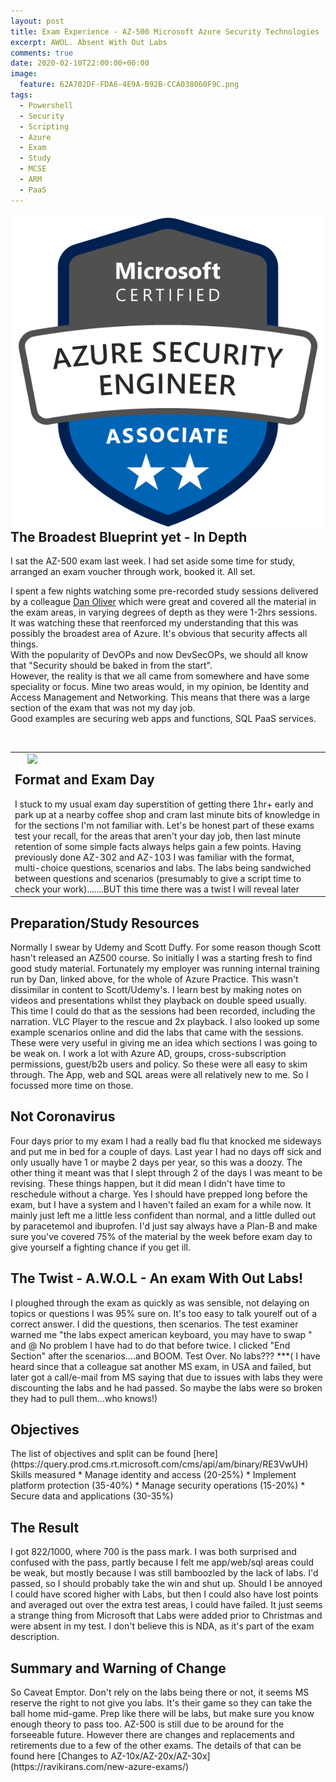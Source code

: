```yaml
---
layout: post
title: Exam Experience - AZ-500 Microsoft Azure Security Technologies (Microsoft Certified Azure Security Engineer Associate)
excerpt: AWOL. Absent With Out Labs
comments: true
date: 2020-02-10T22:00:00+00:00
image:
  feature: 62A702DF-FDA6-4E9A-B92B-CCA038060F9C.png
tags: 
  - Powershell
  - Security
  - Scripting
  - Azure
  - Exam
  - Study
  - MCSE
  - ARM
  - PaaS
---
```

<img style="float:right;" src="/public/62A702DF-FDA6-4E9A-B92B-CCA038060F9C.png">

<H2> The Broadest Blueprint yet - In Depth</H2>
I sat the AZ-500 exam last week.  
I had set aside some time for study, arranged an exam voucher through work, booked it.  
All set.  
  

I spent a few nights watching some pre-recorded study sessions delivered by a colleague [Dan Oliver](https://www.linkedin.com/in/dan-oliver-723215178/) which were great and covered all the material in the exam areas, in varying degrees of depth as they were 1-2hrs sessions.  
It was watching these that reenforced my understanding that this was possibly the broadest area of Azure. It's obvious that security affects all things.  
With the popularity of DevOPs and now DevSecOPs, we should all know that "Security should be baked in from the start".  
However, the reality is that we all came from somewhere and have some speciality or focus.  Mine two areas would, in my opinion, be Identity and Access Management and Networking. This means that there was a large section of the exam that was not my day job.  
Good examples are securing web apps and functions, SQL PaaS services.


<BR>
<TABLE><TR><TD>
<img style="float:left;margin: 0px 20px" src="https://www.delonghi.com/Global/recipes/Coffee/espresso.png">    
<H2> Format and Exam Day</H2>
I stuck to my usual exam day superstition of getting there 1hr+ early and park up at a nearby coffee shop and cram last minute bits of knowledge in for the sections I'm not familiar with.  
Let's be honest part of these exams test your recall, for the areas that aren't your day job, then last minute retention of some simple facts always helps gain a few points.  
Having previously done AZ-302 and AZ-103 I was familiar with the format, multi-choice questions, scenarios and labs.  The labs being sandwiched between questions and scenarios (presumably to give a script time to check your work).......BUT this time there was a twist I will reveal later

</TD></TR></TABLE>
<H2> Preparation/Study Resources</H2>
Normally I swear by Udemy and Scott Duffy. For some reason though Scott hasn't released an AZ500 course. So initially I was a starting fresh to find good study material.  Fortunately my employer was running internal training run by Dan, linked above, for the whole of Azure Practice.  This wasn't dissimilar in content to Scott/Udemy's.  
I learn best by making notes on videos and presentations whilst they playback on double speed usually.  
This time I could do that as the sessions had been recorded, including the narration. VLC Player to the rescue and 2x playback.
I also looked up some example scenarios online and did the labs that came with the sessions. These were very useful in giving me an idea which sections I was going to be weak on. 
I work a lot with Azure AD, groups, cross-subscription permissions, guest/b2b users and policy. So these were all easy to skim through. The App, web and SQL areas were all relatively new to me.
So I focussed more time on those.  
  
<H2> Not Coronavirus </H2>
Four days prior to my exam I had a really bad flu that knocked me sideways and put me in bed for a couple of days. Last year I had no days off sick and only usually have 1 or maybe 2 days per year, so this was a doozy.  
The other thing it meant was that I slept through 2 of the days I was meant to be revising. These things happen, but it did mean I didn't have time to reschedule without a charge. Yes I should have prepped long before the exam, but I have a system and I haven't failed an exam for a while now. It mainly just left me a little less confident than normal, and a little dulled out by paracetemol and ibuprofen.  
I'd just say always have a Plan-B and make sure you've covered 75% of the material by the week before exam day to give yourself a fighting chance if you get ill.  
  
<H2> The Twist - A.W.O.L - An exam With Out Labs! </H2>
I ploughed through the exam as quickly as was sensible, not delaying on topics or questions I was 95% sure on. It's too easy to talk yourelf out of a correct answer.  
I did the questions, then scenarios.  
The test examiner warned me "the labs expect american keyboard, you may have to swap " and @  
No problem I have had to do that before twice.  
I clicked "End Section" after the scenarios....and BOOM. Test Over.  No labs???  
***( I have heard since that a colleague sat another MS exam, in USA and failed, but later got a call/e-mail from MS saying that due to issues with labs they were discounting the labs and he had passed. So maybe the labs were so broken they had to pull them...who knows!)


<H2>Objectives</H2>
The list of objectives and split can be found [here](https://query.prod.cms.rt.microsoft.com/cms/api/am/binary/RE3VwUH)  
Skills measured  
* Manage identity and access (20-25%)
* Implement platform protection (35-40%)
* Manage security operations (15-20%)
* Secure data and applications (30-35%)

<H2>The Result</H2>
I got 822/1000, where 700 is the pass mark.  I was both surprised and confused with the pass, partly because I felt me app/web/sql areas could be weak, but mostly because I was still bamboozled by the lack of labs. 
I'd passed, so I should probably take the win and shut up. Should I be annoyed I could have scored higher with Labs, but then I could also have lost points and averaged out over the extra test areas, I could have failed.
It just seems a strange thing from Microsoft that Labs were added prior to Christmas and were absent in my test.
I don't believe this is NDA, as it's part of the exam description.

<H2>Summary and Warning of Change</H2>
So Caveat Emptor. Don't rely on the labs being there or not, it seems MS reserve the right to not give you labs. It's their game so they can take the ball home mid-game. Prep like there will be labs, but make sure you know enough theory to pass too.  
AZ-500 is still due to be around for the forseeable future.  
However there are changes and replacements and retirements due to a few of the other exams. The details of that can be found here
[Changes to AZ-10x/AZ-20x/AZ-30x]
(https://ravikirans.com/new-azure-exams/)
